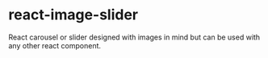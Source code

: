 # react-image-slider
React carousel or slider designed with images in mind but can be used with any other react component.
